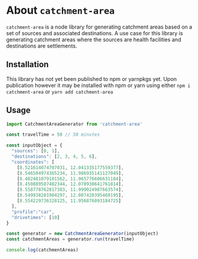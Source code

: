 # About `catchment-area`
`catchment-area` is a node library for generating catchment areas based on a set of sources and associated destinations. A use case for this library is generating catchment areas where the sources are health facilities and destinations are settlements.

## Installation
This library has not yet been published to npm or yarnpkgs yet. Upon publication however it may be installed with npm or yarn using either `npm i catchment-area` or `yarn add catchment-area`

## Usage
```javascript
import CatchmentAreaGenerator from 'catchment-area'

const travelTime = 50 // 50 minutes

const inputObject = {
  "sources": [0, 1],
  "destinations": [2, 3, 4, 5, 6],
  "coordinates": [
    [8.521614074707031, 12.041335177559377],
    [8.546504974365234, 11.986935141127049],
    [8.402481079101562, 11.965776606631184],
    [8.450889587402344, 12.078938641761814],
    [8.558778762817383, 11.999024987663574],
    [8.549938201904297, 12.007420395469195],
    [8.554229736328125, 11.956876093184725]
  ],
  "profile":"car",
  "drivetimes": [10]
}

const generator = new CatchmentAreaGenerator(inputObject)
const catchmentAreas = generator.run(travelTime)

console.log(catchmentAreas)
```